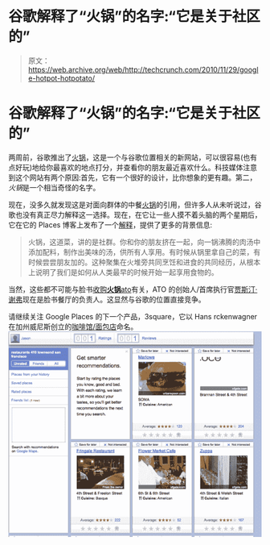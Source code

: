 # 谷歌解释了“火锅”的名字:“它是关于社区的”

> 原文：<https://web.archive.org/web/http://techcrunch.com/2010/11/29/google-hotpot-hotpotato/>

# 谷歌解释了“火锅”的名字:“它是关于社区的”

两周前，谷歌推出了[火锅](https://web.archive.org/web/20230203011352/http://www.google.com/hotpot)，这是一个与谷歌位置相关的新网站，可以很容易(也有点好玩)地给你最喜欢的地点打分，并查看你的朋友最近喜欢什么。科技媒体注意到这个网站有两个原因:首先，它有一个很好的设计，比你想象的更有趣。第二，*火锅*是一个相当奇怪的名字。

现在，没多久就发现这是对面向群体的中餐[火锅](https://web.archive.org/web/20230203011352/http://en.wikipedia.org/wiki/Hot_pot)的引用，但许多人从未听说过，谷歌也没有真正尽力解释这一选择。现在，在它让一些人摸不着头脑的两个星期后，它在它的 Places 博客上发布了一个[解释](https://web.archive.org/web/20230203011352/http://hotpot.blogspot.com/2010/11/namesake.html)，提供了更多的背景信息:

> 火锅，这道菜，讲的是社群。你和你的朋友挤在一起，向一锅沸腾的肉汤中添加配料，制作出美味的汤，供所有人享用。有时候从锅里拿自己的菜，有时候尝尝朋友加的。这种聚集在火堆旁共同烹饪和进食的共同经历，从根本上说明了我们是如何从人类最早的时候开始一起享用食物的。

当然，这些都不可能与脸书[收购**火锅**ato](https://web.archive.org/web/20230203011352/https://techcrunch.com/2010/08/20/facebook-buys-hot-potato/)有关，ATO 的创始人/首席执行官[贾斯汀·谢弗](https://web.archive.org/web/20230203011352/http://www.crunchbase.com/person/justin-shaffer)现在是脸书餐厅的负责人。这显然与谷歌的位置直接竞争。

请继续关注 Google Places 的下一个产品，3square，它以 Hans rckenwagner 在加州威尼斯创立的[咖啡馆/面包店](https://web.archive.org/web/20230203011352/http://www.rockenwagner.com/cafe.html)命名。
![](img/9aab7032c01f7239bc461930f74cf6ad.png)